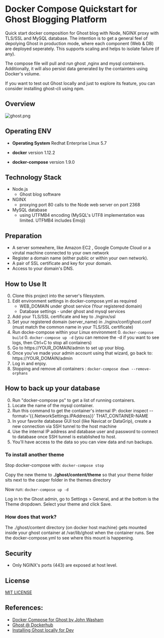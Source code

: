 # Docker Compose Quickstart for Ghost Blogging Platform
Quick start docker composition for Ghost blog with Node, NGINX proxy with TLS/SSL and MySQL database. The intention is to get a general feel of depolying Ghost in production mode, where each component (Web & DB) are deployed seperately. This supports scaling and helps to isolate failure (if any).

The compose file will pull and run ghost ,nginx and mysql containers. Additionally, it will also persist data generated by the containters using Docker's volume.

If you want to test out Ghost locally and just to explore its feature, you can consider installing ghost-cli using npm. 

## Overview

![ghost.png](https://github.com/robincher/docker-compose-ghost-quickstart/blob/master/ghost-compose-context.png)

## Operating ENV
- **Operating System** Redhat Enterprise Linux 5.7 

- **docker** version 1.12.2

- **docker-compose** version 1.9.0

## Technology Stack
- Node.js
    - Ghost blog software
- NGINX
    - proxying port 80 calls to the Node web server on port 2368
- MySQL database
    - using UTFMB4 encoding (MySQL's UTF8 implementation was limited. UTFMB4 includes Emoji)

## Preparation
- A server somewhere, like Amazon EC2 , Google Compute Cloud or a virutal machine connected to your own network
- Register a domain name (either public or within your own network).
- A pair of SSL certificate and key for your domain.
- Access to your domain's DNS.

## How to Use It
0. Clone this project into the server's filesystem.
0. Edit environment settings in docker-compose.yml as required
    - WEB_DOMAIN under ghost service (Your registered domain)
    - Database settings - under ghost and mysql services 
0. Add your TLS/SSL certificate and key to ./nginx/ssl 
0. Set your registered domain (server_name) in ./nginx/conf/ghost.conf (must match the common name in your TLS/SSL certificate)
0. Run docke-compose within your Linux environment 
    0. ```docker-compose build```
    0. ```docker-compose up -d```  (you can remove the -d if you want to see logs, then Ctrl+C to stop all containers)
0. Go to https://YOUR_DOMAIN/admin to set up your blog.
0. Once you've made your admin account using that wizard, go back to: https://YOUR_DOMAIN/admin
0. Log in and enjoy.
0. Stopping and remove all containers : ```docker-compose down --remove-orphans``` 

## How to back up your database
0. Run "docker-compose ps" to get a list of running containers.
0. Locate the name of the mysql container.
0. Run this command to get the container's internal IP: docker inspect --format='{{.NetworkSettings.IPAddress}}' THAT_CONTAINER-NAME
0. In your favorite database GUI tool (like Navicat or DataGrip), create a new connection via SSH tunnel to the host machine
0. Use the internal IP address and database user and password to connect to database once SSH tunnel is established to host.
0. You'll have access to the data so you can view data and run backups.

### To install another theme

Stop docker-compose with:
```docker-compose stop```

Copy the new theme to **./ghost/content/theme** so that your theme folder sits next to the casper folder in the themes directory

Now run:
```docker-compose up -d```

Log in to the Ghost admin, go to Settings > General, and at the bottom is the Theme dropdown. Select your theme and click Save.

### How does that work?

The ./ghost/content directory (on docker host machine) gets mounted inside your ghost container at /var/lib/ghost when the container runs. See the docker-compose.yml to see where this mount is happening.

## Security

- Only NGINX's ports (443) are exposed at host level.

## License 
[MIT LICENSE ](https://github.com/robincher/docker-compose-ghost-quickstart/blob/master/LICENSE)

## References:
+ [Docker Compose for Ghost by John Washam](https://github.com/jwasham/docker-ghost-template)
+ [Ghost @ Dockerhub](https://hub.docker.com/_/ghost/)
+ [Installing Ghost locally for Dev](https://docs.ghost.org/docs/install-local)

